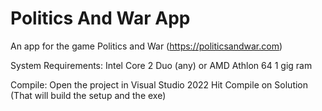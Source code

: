 # Politics And War App
An app for the game Politics and War (https://politicsandwar.com)

System Requirements:
Intel Core 2 Duo (any) or AMD Athlon 64
1 gig ram

Compile:
Open the project in Visual Studio 2022
Hit Compile on Solution (That will build the setup and the exe)

